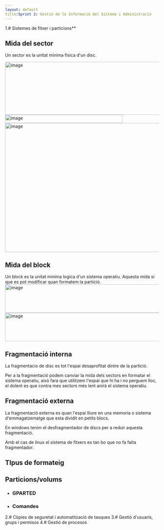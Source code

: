 ```yaml
---
layout: default
title:Sprint 2: Gestió de la Informació del Sistema i Administració
---
```


1.# Sistemes de fitxer i particions**
## Mida del sector
Un sector es la unitat minima fisica d'un disc.

<img width="664" height="173" alt="image" src="https://github.com/user-attachments/assets/2072a5a2-b507-4b93-b276-6f845465f488" />
<img width="385" height="27" alt="image" src="https://github.com/user-attachments/assets/8cf7cd49-7e15-42a0-924c-110dfe063d33" />
<img width="736" height="422" alt="image" src="https://github.com/user-attachments/assets/dbff9c6c-08ff-41a2-b46c-2c4850b398fe" />


## Mida del block
Un block es la unitat minima logica d'un sistema operatiu.
Aquesta mida si que es pot modificar quan formatem la partició.
<img width="658" height="93" alt="image" src="https://github.com/user-attachments/assets/0e93ba17-f1cb-42d7-8094-9ebc33fa9a63" />
<img width="658" height="93" alt="image" src="https://github.com/user-attachments/assets/b853c98b-1ca9-4546-9054-1cd9faa2f860" />

## Fragmentació interna

La fragmentacio de disc es tot l'espai desaprofitat dintre de la partició.

Per a la fragmentació podem canviar la mida dels sectors en formatar el sistema operatiu, això fara que utilitzem l'espai que hi ha i no perguem lloc, el dolent es que contra mes sectors més lent anirà el sistema operatiu.

## Fragmentació externa

La fragmentació externa es quan l'espai lliure en una memoria o sistema d'emmagatzematge que esta dividit en petits blocs.

En windows tenim el desfragmentador de discs per a reduir aquesta fragmentació.

Amb el cas de linux el sistema de fitxers es tan bo que no fa falta fragmentador.


## TIpus de formateig
## Particions/volums
* ### GPARTED
* ### Comandes










2.# Còpies de seguretat i automatització de tasques
3.# Gestió d'usuaris, grups i permisos
4.# Gestió de procesos

